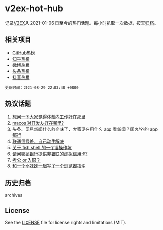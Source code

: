 # v2ex-hot-hub

 记录[V2EX](https://www.v2ex.com/)从 2021-01-06 日至今的热门话题。每小时抓取一次数据，按天[归档](archives)。
 
 ## 相关项目

- [GitHub热榜](https://github.com/snaildev/github-hot-hub)
- [知乎热榜](https://github.com/snaildev/zhihu-hot-hub)
- [微博热榜](https://github.com/snaildev/weibo-hot-hub)
- [头条热榜](https://github.com/snaildev/toutiao-hot-hub)
- [抖音热榜](https://github.com/snaildev/douyin-hot-hub)


 `更新时间：2021-08-29 22:03:48 +0800`

## 热议话题

1. [想问一下大家觉得体制内工作好在那里](https://www.v2ex.com/t/798641)
1. [macos 对开发友好在哪里?](https://www.v2ex.com/t/798620)
1. [头条、网易新闻什么的变味了，大家现在用什么 app 看新闻？国内/外的 app 都行](https://www.v2ex.com/t/798636)
1. [联通信号差，自己动手解决](https://www.v2ex.com/t/798586)
1. [关于 fish shell 的一个误操作坑](https://www.v2ex.com/t/798635)
1. [请问哪家银行提供非银联的虚拟信用卡?](https://www.v2ex.com/t/798656)
1. [考公 or 入职？](https://www.v2ex.com/t/798669)
1. [和一个小妹妹一起写了一个浏览器插件](https://www.v2ex.com/t/798679)

## 历史归档

[archives](archives)

## License

See the [LICENSE](LICENSE) file for license rights and limitations (MIT).
